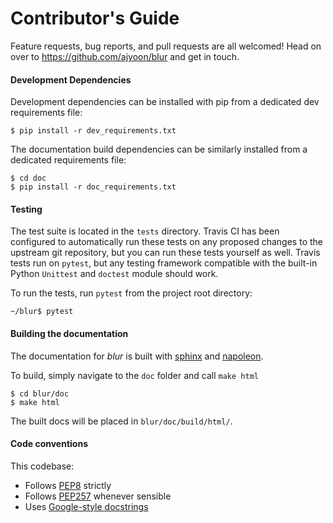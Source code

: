 # Contributor's Guide
Feature requests, bug reports, and pull requests are all welcomed!
Head on over to https://github.com/ajyoon/blur and get in touch.

#### Development Dependencies

Development dependencies can be installed with pip from a dedicated
dev requirements file:

    $ pip install -r dev_requirements.txt

The documentation build dependencies can be similarly installed
from a dedicated requirements file:

    $ cd doc
    $ pip install -r doc_requirements.txt

#### Testing
The test suite is located in the `tests` directory. Travis CI has been
configured to automatically run these tests on any proposed changes to the
upstream git repository, but you can run these tests yourself as well.
Travis tests run on `pytest`, but any testing framework compatible
with the built-in Python `Unittest` and `doctest` module should work.

To run the tests, run `pytest` from the project root directory:

    ~/blur$ pytest

#### Building the documentation
The documentation for *blur* is built with
[sphinx](http://www.sphinx-doc.org/en/stable/)
and [napoleon](http://sphinxcontrib-napoleon.readthedocs.io/en/latest/).

To build, simply navigate to the ``doc`` folder and call ``make html``

    $ cd blur/doc
    $ make html

The built docs will be placed in `blur/doc/build/html/`.

#### Code conventions
This codebase:
* Follows [PEP8](https://www.python.org/dev/peps/pep-0008/) strictly
* Follows [PEP257](https://www.python.org/dev/peps/pep-0257/) whenever sensible
* Uses [Google-style docstrings](http://sphinxcontrib-napoleon.readthedocs.io/en/latest/example_google.html)
